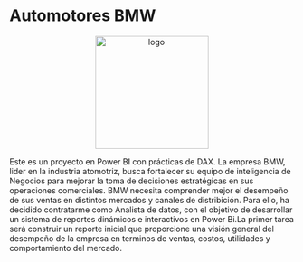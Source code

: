 # Automotores BMW


<div style="text-align:center;">
  <img src="https://github.com/Bearodriguez2022/Automotores_PowerBI_/blob/main/imagenes/autoBMW2.jpeg" alt="logo" width="200"/>
</div>

  
  Este es un proyecto en Power BI con prácticas de DAX.
La empresa BMW, lider en la industria atomotriz, busca fortalecer su equipo de inteligencia de Negocios para mejorar la toma de decisiones estratégicas en sus operaciones comerciales. BMW necesita comprender mejor el desempeño de sus ventas en distintos mercados y canales de distribición.
Para ello, ha decidido contratarme como Analista de datos, con el objetivo de desarrollar un sistema de reportes dinámicos e interactivos en Power Bi.La primer tarea será construir un reporte inicial que proporcione una visión general del desempeño de la empresa en terminos de ventas, costos, utilidades y comportamiento del mercado.
